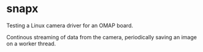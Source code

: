   snapx
=======

Testing a Linux camera driver for an OMAP board.

Continous streaming of data from the camera, periodically saving an image 
on a worker thread.


